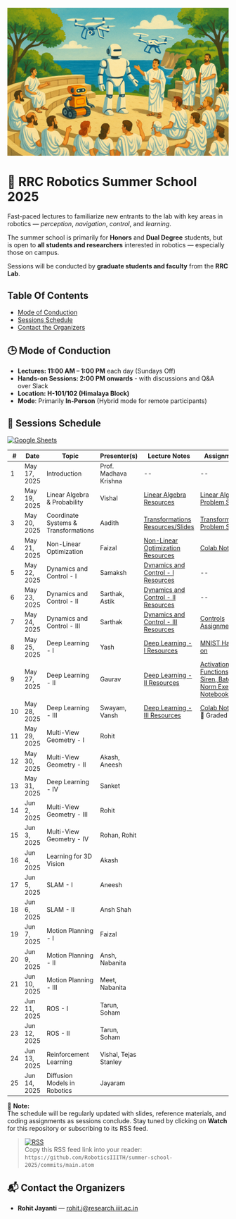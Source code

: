 <p align="center">
  <img src="assets/rrc-ss-25-banner.png" alt="RRC Summer School 2025 Banner" width="600"/>
</p>

# 🦾 RRC Robotics Summer School 2025

Fast-paced lectures to familiarize new entrants to the lab with key areas in robotics — _perception_, _navigation_, _control_, and _learning_.

The summer school is primarily for **Honors** and **Dual Degree** students, but is open to **all students and researchers** interested in robotics — especially those on campus.

Sessions will be conducted by **graduate students and faculty** from the **RRC Lab**.


## Table Of Contents
* [Mode of Conduction](#🕒-mode-of-conduction)
* [Sessions Schedule](#📅-sessions-schedule)
* [Contact the Organizers](#📬-contact-the-organizers)

## 🕒 Mode of Conduction
- **Lectures: 11:00 AM – 1:00 PM** each day (Sundays Off) 
- **Hands-on Sessions: 2:00 PM onwards** - with discussions and Q&A over Slack
- **Location: H-101/102 (Himalaya Block)** 
- **Mode**: Primarily **In-Person** (Hybrid mode for remote participants)


## 📅 Sessions Schedule
[![Google Sheets](https://img.shields.io/badge/View%20Detailed%20Schedule-Google%20Sheets-34A853?logo=google-sheets&logoColor=white&style=flat-square)](https://docs.google.com/spreadsheets/d/1qjU-zWitD6S8JJlbWS90PVDoHJdfmojjqB4BuxkT4w8/edit?usp=sharing)

| #  | Date         | Topic                             | Presenter(s)                       | Lecture Notes | Assignments |
|----|--------------|-----------------------------------|------------------------------------|---------------|-------------|
| 1  | May 17, 2025 | Introduction                      | Prof. Madhava Krishna                       | --            | --         |
| 2  | May 19, 2025 | Linear Algebra & Probability | Vishal |[Linear Algebra Resources](lectures/02-linear-algebra-probability/README.md) | [Linear Algebra Problem Set](lectures/02-linear-algebra-probability/lec-02-linear-algebra-problems.pdf) |           |            |           |
| 3  | May 20, 2025 | Coordinate Systems & Transformations | Aadith | [Transformations Resources/Slides](lectures/03-coord-systems-transformations/README.md) | [Transformations Problem Set](lectures/03-coord-systems-transformations/lec-03-transforms-assignment.pdf) | [Lecture Slides](lectures/03-coord-systems-transformations/lec-03-transforms-slides.pdf) |
| 4  | May 21, 2025 | Non-Linear Optimization           | Faizal                             | [Non-Linear Optimization Resources](lectures/04-non-linear-optimization/README.md)              |    [Colab Notebook](https://colab.research.google.com/drive/1KoL1K9w3FtYSm9gJYajri4OdVuCEhC7x?usp=sharing)         |
| 5  | May 22, 2025 | Dynamics and Control - I          | Samaksh            |      [Dynamics and Control - I Resources](lectures/05-dynamics-control-1/README.md)         |     --        |
| 6  | May 23, 2025 | Dynamics and Control - II         | Sarthak, Astik           |   [Dynamics and Control - II Resources](lectures/06-dynamics-control-2/README.md)             |    --         |
| 7  | May 24, 2025 | Dynamics and Control - III        | Sarthak           |   [Dynamics and Control - III Resources](lectures/07-dynamics-control-3/README.md)             |    [Controls Assignment](lectures/07-dynamics-control-3/README.md#-assignment)         |
| 8  | May 25, 2025 | Deep Learning - I                 | Yash                               |    [Deep Learning - I Resources](lectures/08-deep-learning-1/README.md)           |  [MNIST Hands-on](lectures/08-deep-learning-1/README.md#-assignment)           |
| 9  | May 27, 2025 | Deep Learning - II                | Gaurav                             |   [Deep Learning - II Resources](lectures/09-deep-learning-2/README.md)            |  [Activation Functions, Siren, Batch Norm Exercise Notebooks](lectures/09-deep-learning-2/README.md#-assignment)            |
| 10 | May 28, 2025 | Deep Learning - III               | Swayam, Vansh                      | [Deep Learning - III Resources](lectures/10-deep-learning-3/README.md) | [Colab Notebook](https://colab.research.google.com/drive/18txr34ybFEwosnieoRhWLT6hgZ204_wL)<br>📝 Graded |
| 11 | May 29, 2025 | Multi-View Geometry - I           | Rohit                              |               |             |
| 12 | May 30, 2025 | Multi-View Geometry - II          | Akash, Aneesh                      |               |             |
| 13 | May 31, 2025 | Deep Learning - IV                | Sanket                             |               |             |
| 14 | Jun 2, 2025  | Multi-View Geometry - III         | Rohit                              |               |             |
| 15 | Jun 3, 2025  | Multi-View Geometry - IV          | Rohan, Rohit                       |               |             |
| 16 | Jun 4, 2025  | Learning for 3D Vision            | Akash                              |               |             |
| 17 | Jun 5, 2025  | SLAM - I                          | Aneesh                             |               |             |
| 18 | Jun 6, 2025  | SLAM - II                         | Ansh Shah                          |               |             |
| 19 | Jun 7, 2025  | Motion Planning - I               | Faizal                             |               |             |
| 20 | Jun 9, 2025  | Motion Planning - II              | Ansh, Nabanita                     |               |             |
| 21 | Jun 10, 2025 | Motion Planning - III             | Meet, Nabanita                     |               |             |
| 22 | Jun 11, 2025 | ROS - I                           | Tarun, Soham                       |               |             |
| 23 | Jun 12, 2025 | ROS - II                          | Tarun, Soham                       |               |             |
| 24 | Jun 13, 2025 | Reinforcement Learning            | Vishal, Tejas Stanley              |               |             |
| 25 | Jun 14, 2025 | Diffusion Models in Robotics            | Jayaram              |               |             |

📌 **Note:**  
The schedule will be regularly updated with slides, reference materials, and coding assignments as sessions conclude. Stay tuned by clicking on **Watch** for this repository or subscribing to its RSS feed.

> [![RSS](https://img.shields.io/badge/RSS-feed-orange?logo=rss&style=flat-square)](#)  
> Copy this RSS feed link into your reader:  
> `https://github.com/RoboticsIIITH/summer-school-2025/commits/main.atom`


## 📬 Contact the Organizers
- **Rohit Jayanti** — [rohit.j@research.iiit.ac.in](mailto:rohit.j@research.iiit.ac.in)